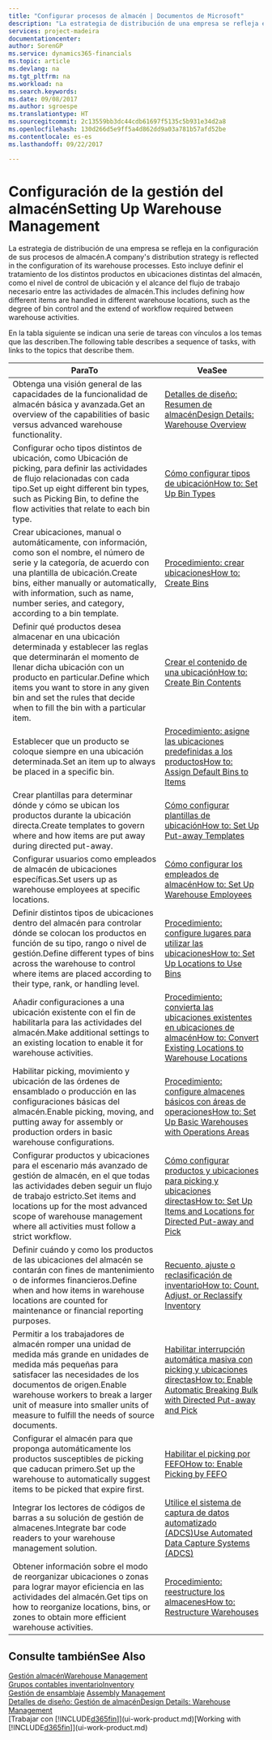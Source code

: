 ```yaml
---
title: "Configurar procesos de almacén | Documentos de Microsoft"
description: "La estrategia de distribución de una empresa se refleja en la configuración de sus procesos de almacén. Esto incluye definir el tratamiento de los distintos productos en ubicaciones distintas del almacén, como el nivel de control de ubicación y el alcance del flujo de trabajo necesario entre las actividades de almacén."
services: project-madeira
documentationcenter: 
author: SorenGP
ms.service: dynamics365-financials
ms.topic: article
ms.devlang: na
ms.tgt_pltfrm: na
ms.workload: na
ms.search.keywords: 
ms.date: 09/08/2017
ms.author: sgroespe
ms.translationtype: HT
ms.sourcegitcommit: 2c13559bb3dc44cdb61697f5135c5b931e34d2a8
ms.openlocfilehash: 130d266d5e9ff5a4d862dd9a03a781b57afd52be
ms.contentlocale: es-es
ms.lasthandoff: 09/22/2017

---
```

# <a name="setting-up-warehouse-management"></a><span data-ttu-id="7d900-104">Configuración de la gestión del almacén</span><span class="sxs-lookup"><span data-stu-id="7d900-104">Setting Up Warehouse Management</span></span>
<span data-ttu-id="7d900-105">La estrategia de distribución de una empresa se refleja en la configuración de sus procesos de almacén.</span><span class="sxs-lookup"><span data-stu-id="7d900-105">A company's distribution strategy is reflected in the configuration of its warehouse processes.</span></span> <span data-ttu-id="7d900-106">Esto incluye definir el tratamiento de los distintos productos en ubicaciones distintas del almacén, como el nivel de control de ubicación y el alcance del flujo de trabajo necesario entre las actividades de almacén.</span><span class="sxs-lookup"><span data-stu-id="7d900-106">This includes defining how different items are handled in different warehouse locations, such as the degree of bin control and the extend of workflow required between warehouse activities.</span></span>  

 <span data-ttu-id="7d900-107">En la tabla siguiente se indican una serie de tareas con vínculos a los temas que las describen.</span><span class="sxs-lookup"><span data-stu-id="7d900-107">The following table describes a sequence of tasks, with links to the topics that describe them.</span></span>   

|<span data-ttu-id="7d900-108">**Para**</span><span class="sxs-lookup"><span data-stu-id="7d900-108">**To**</span></span>|<span data-ttu-id="7d900-109">**Vea**</span><span class="sxs-lookup"><span data-stu-id="7d900-109">**See**</span></span>|  
|------------|-------------|  
|<span data-ttu-id="7d900-110">Obtenga una visión general de las capacidades de la funcionalidad de almacén básica y avanzada.</span><span class="sxs-lookup"><span data-stu-id="7d900-110">Get an overview of the capabilities of basic versus advanced warehouse functionality.</span></span>|[<span data-ttu-id="7d900-111">Detalles de diseño: Resumen de almacén</span><span class="sxs-lookup"><span data-stu-id="7d900-111">Design Details: Warehouse Overview</span></span>](design-details-warehouse-overview.md)|  
|<span data-ttu-id="7d900-112">Configurar ocho tipos distintos de ubicación, como Ubicación de picking, para definir las actividades de flujo relacionadas con cada tipo.</span><span class="sxs-lookup"><span data-stu-id="7d900-112">Set up eight different bin types, such as Picking Bin, to define the flow activities that relate to each bin type.</span></span>|[<span data-ttu-id="7d900-113">Cómo configurar tipos de ubicación</span><span class="sxs-lookup"><span data-stu-id="7d900-113">How to: Set Up Bin Types</span></span>](warehouse-how-to-set-up-bin-types.md)|  
|<span data-ttu-id="7d900-114">Crear ubicaciones, manual o automáticamente, con información, como son el nombre, el número de serie y la categoría, de acuerdo con una plantilla de ubicación.</span><span class="sxs-lookup"><span data-stu-id="7d900-114">Create bins, either manually or automatically, with information, such as name, number series, and category, according to a bin template.</span></span>|[<span data-ttu-id="7d900-115">Procedimiento: crear ubicaciones</span><span class="sxs-lookup"><span data-stu-id="7d900-115">How to: Create Bins</span></span>](warehouse-how-to-create-individual-bins.md)|  
|<span data-ttu-id="7d900-116">Definir qué productos desea almacenar en una ubicación determinada y establecer las reglas que determinarán el momento de llenar dicha ubicación con un producto en particular.</span><span class="sxs-lookup"><span data-stu-id="7d900-116">Define which items you want to store in any given bin and set the rules that decide when to fill the bin with a particular item.</span></span>|[<span data-ttu-id="7d900-117">Crear el contenido de una ubicación</span><span class="sxs-lookup"><span data-stu-id="7d900-117">How to: Create Bin Contents</span></span>](warehouse-how-to-set-up-bin-contents.md)|  
|<span data-ttu-id="7d900-118">Establecer que un producto se coloque siempre en una ubicación determinada.</span><span class="sxs-lookup"><span data-stu-id="7d900-118">Set an item up to always be placed in a specific bin.</span></span>|[<span data-ttu-id="7d900-119">Procedimiento: asigne las ubicaciones predefinidas a los productos</span><span class="sxs-lookup"><span data-stu-id="7d900-119">How to: Assign Default Bins to Items</span></span>](warehouse-how-to-assign-default-bins-to-items.md)|
|<span data-ttu-id="7d900-120">Crear plantillas para determinar dónde y cómo se ubican los productos durante la ubicación directa.</span><span class="sxs-lookup"><span data-stu-id="7d900-120">Create templates to govern where and how items are put away during directed put-away.</span></span>|[<span data-ttu-id="7d900-121">Cómo configurar plantillas de ubicación</span><span class="sxs-lookup"><span data-stu-id="7d900-121">How to: Set Up Put-away Templates</span></span>](warehouse-how-to-set-up-put-away-templates.md)|
|<span data-ttu-id="7d900-122">Configurar usuarios como empleados de almacén de ubicaciones específicas.</span><span class="sxs-lookup"><span data-stu-id="7d900-122">Set users up as warehouse employees at specific locations.</span></span>|[<span data-ttu-id="7d900-123">Cómo configurar los empleados de almacén</span><span class="sxs-lookup"><span data-stu-id="7d900-123">How to: Set Up Warehouse Employees</span></span>](warehouse-how-to-set-up-warehouse-employees.md)|
|<span data-ttu-id="7d900-124">Definir distintos tipos de ubicaciones dentro del almacén para controlar dónde se colocan los productos en función de su tipo, rango o nivel de gestión.</span><span class="sxs-lookup"><span data-stu-id="7d900-124">Define different types of bins across the warehouse to control where items are placed according to their type, rank, or handling level.</span></span>|[<span data-ttu-id="7d900-125">Procedimiento: configure lugares para utilizar las ubicaciones</span><span class="sxs-lookup"><span data-stu-id="7d900-125">How to: Set Up Locations to Use Bins</span></span>](warehouse-how-to-set-up-locations-to-use-bins.md)|
|<span data-ttu-id="7d900-126">Añadir configuraciones a una ubicación existente con el fin de habilitarla para las actividades del almacén.</span><span class="sxs-lookup"><span data-stu-id="7d900-126">Make additional settings to an existing location to enable it for warehouse activities.</span></span>|[<span data-ttu-id="7d900-127">Procedimiento: convierta las ubicaciones existentes en ubicaciones de almacén</span><span class="sxs-lookup"><span data-stu-id="7d900-127">How to: Convert Existing Locations to Warehouse Locations</span></span>](warehouse-how-to-convert-existing-locations-to-warehouse-locations.md)|
|<span data-ttu-id="7d900-128">Habilitar picking, movimiento y ubicación de las órdenes de ensamblado o producción en las configuraciones básicas del almacén.</span><span class="sxs-lookup"><span data-stu-id="7d900-128">Enable picking, moving, and putting away for assembly or production orders in basic warehouse configurations.</span></span>|[<span data-ttu-id="7d900-129">Procedimiento: configure almacenes básicos con áreas de operaciones</span><span class="sxs-lookup"><span data-stu-id="7d900-129">How to: Set Up Basic Warehouses with Operations Areas</span></span>](warehouse-how-to-set-up-basic-warehouses-with-operations-areas.md)|  
|<span data-ttu-id="7d900-130">Configurar productos y ubicaciones para el escenario más avanzado de gestión de almacén, en el que todas las actividades deben seguir un flujo de trabajo estricto.</span><span class="sxs-lookup"><span data-stu-id="7d900-130">Set items and locations up for the most advanced scope of warehouse management where all activities must follow a strict workflow.</span></span>|[<span data-ttu-id="7d900-131">Cómo configurar productos y ubicaciones para picking y ubicaciones directas</span><span class="sxs-lookup"><span data-stu-id="7d900-131">How to: Set Up Items and Locations for Directed Put-away and Pick</span></span>](warehouse-how-to-set-up-items-for-directed-put-away-and-pick.md)|  
|<span data-ttu-id="7d900-132">Definir cuándo y como los productos de las ubicaciones del almacén se contarán con fines de mantenimiento o de informes financieros.</span><span class="sxs-lookup"><span data-stu-id="7d900-132">Define when and how items in warehouse locations are counted for maintenance or financial reporting purposes.</span></span>|[<span data-ttu-id="7d900-133">Recuento, ajuste o reclasificación de inventario</span><span class="sxs-lookup"><span data-stu-id="7d900-133">How to: Count, Adjust, or Reclassify Inventory</span></span>](inventory-how-count-adjust-reclassify.md)|
|<span data-ttu-id="7d900-134">Permitir a los trabajadores de almacén romper una unidad de medida más grande en unidades de medida más pequeñas para satisfacer las necesidades de los documentos de origen.</span><span class="sxs-lookup"><span data-stu-id="7d900-134">Enable warehouse workers to break a larger unit of measure into smaller units of measure to fulfill the needs of source documents.</span></span>|[<span data-ttu-id="7d900-135">Habilitar interrupción automática masiva con picking y ubicaciones directas</span><span class="sxs-lookup"><span data-stu-id="7d900-135">How to: Enable Automatic Breaking Bulk with Directed Put-away and Pick</span></span>](warehouse-enable-automatic-breaking-bulk-with-directed-put-away-and-pick.md)|  
|<span data-ttu-id="7d900-136">Configurar el almacén para que proponga automáticamente los productos susceptibles de picking que caducan primero.</span><span class="sxs-lookup"><span data-stu-id="7d900-136">Set up the warehouse to automatically suggest items to be picked that expire first.</span></span>|[<span data-ttu-id="7d900-137">Habilitar el picking por FEFO</span><span class="sxs-lookup"><span data-stu-id="7d900-137">How to: Enable Picking by FEFO</span></span>](warehouse-picking-by-fefo.md)|
|<span data-ttu-id="7d900-138">Integrar los lectores de códigos de barras a su solución de gestión de almacenes.</span><span class="sxs-lookup"><span data-stu-id="7d900-138">Integrate bar code readers to your warehouse management solution.</span></span>|[<span data-ttu-id="7d900-139">Utilice el sistema de captura de datos automatizado (ADCS)</span><span class="sxs-lookup"><span data-stu-id="7d900-139">Use Automated Data Capture Systems (ADCS)</span></span>](warehouse-use-automated-data-capture-systems-adcs.md)|  
|<span data-ttu-id="7d900-140">Obtener información sobre el modo de reorganizar ubicaciones o zonas para lograr mayor eficiencia en las actividades del almacén.</span><span class="sxs-lookup"><span data-stu-id="7d900-140">Get tips on how to reorganize locations, bins, or zones to obtain more efficient warehouse activities.</span></span>|[<span data-ttu-id="7d900-141">Procedimiento: reestructure los almacenes</span><span class="sxs-lookup"><span data-stu-id="7d900-141">How to: Restructure Warehouses</span></span>](warehouse-how-to-restructure-warehouses.md)|  

## <a name="see-also"></a><span data-ttu-id="7d900-142">Consulte también</span><span class="sxs-lookup"><span data-stu-id="7d900-142">See Also</span></span>  
[<span data-ttu-id="7d900-143">Gestión almacén</span><span class="sxs-lookup"><span data-stu-id="7d900-143">Warehouse Management</span></span>](warehouse-manage-warehouse.md)  
[<span data-ttu-id="7d900-144">Grupos contables inventario</span><span class="sxs-lookup"><span data-stu-id="7d900-144">Inventory</span></span>](inventory-manage-inventory.md)  
<span data-ttu-id="7d900-145">[Gestión de ensamblaje](assembly-assemble-items.md)  </span><span class="sxs-lookup"><span data-stu-id="7d900-145">[Assembly Management](assembly-assemble-items.md)  </span></span>  
[<span data-ttu-id="7d900-146">Detalles de diseño: Gestión de almacén</span><span class="sxs-lookup"><span data-stu-id="7d900-146">Design Details: Warehouse Management</span></span>](design-details-warehouse-management.md)  
<span data-ttu-id="7d900-147">[Trabajar con [!INCLUDE[d365fin](includes/d365fin_md.md)]](ui-work-product.md)</span><span class="sxs-lookup"><span data-stu-id="7d900-147">[Working with [!INCLUDE[d365fin](includes/d365fin_md.md)]](ui-work-product.md)</span></span>

